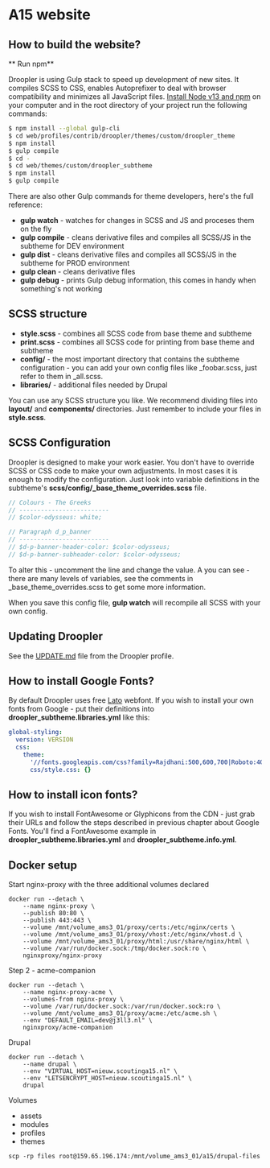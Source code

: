 # A15 website #


## How to build the website? ##

** Run npm**

Droopler is using Gulp stack to speed up development of new sites. It compiles SCSS to CSS, enables Autoprefixer to deal with browser compatibility and minimizes all JavaScript files. [Install Node v13 and npm](https://nodejs.org/en/download/) on your computer and in the root directory of your project run the following commands:

```sh
$ npm install --global gulp-cli
$ cd web/profiles/contrib/droopler/themes/custom/droopler_theme
$ npm install
$ gulp compile
$ cd -
$ cd web/themes/custom/droopler_subtheme
$ npm install
$ gulp compile
```

There are also other Gulp commands for theme developers, here's the full reference:

 - **gulp watch** - watches for changes in SCSS and JS and proceses them on the fly
 - **gulp compile** - cleans derivative files and compiles all SCSS/JS in the subtheme for DEV environment
 - **gulp dist** - cleans derivative files and compiles all SCSS/JS in the subtheme for PROD environment
 - **gulp clean** - cleans derivative files
 - **gulp debug** - prints Gulp debug information, this comes in handy when something's not working

## SCSS structure ##

 - **style.scss** - combines all SCSS code from base theme and subtheme
 - **print.scss** - combines all SCSS code for printing from base theme and subtheme
 - **config/** - the most important directory that contains the subtheme configuration - you can add your own config files like _foobar.scss, just refer to them in _all.scss.
 - **libraries/** - additional files needed by Drupal

You can use any SCSS structure you like. We recommend dividing files into **layout/** and **components/** directories. Just remember to include your files in **style.scss**.

## SCSS Configuration ##

Droopler is designed to make your work easier. You don't have to override SCSS or CSS code to make your own adjustments. In most cases it is enough to modify the configuration. Just look into variable definitions in the subtheme's **scss/config/_base_theme_overrides.scss** file.

```scss
// Colours - The Greeks
// -------------------------
// $color-odysseus: white;

// Paragraph d_p_banner
// -------------------------
// $d-p-banner-header-color: $color-odysseus;
// $d-p-banner-subheader-color: $color-odysseus;
```

To alter this - uncomment the line and change the value. A you can see - there are many levels of variables, see the comments in _base_theme_overrides.scss to get some more information.

When you save this config file, **gulp watch** will recompile all SCSS with your own config.

## Updating Droopler ##

See the [UPDATE.md](https://github.com/droptica/droopler/blob/master/UPDATE.md) file from the Droopler profile.

## How to install Google Fonts? ##

By default Droopler uses free [Lato](http://www.latofonts.com/) webfont. If you wish to install your own fonts from Google - put their definitions into **droopler_subtheme.libraries.yml** like this:

```yaml
global-styling:
  version: VERSION
  css:
    theme:
      '//fonts.googleapis.com/css?family=Rajdhani:500,600,700|Roboto:400,700&subset=latin-ext': { type: external, minified: true }
      css/style.css: {}
```

## How to install icon fonts? ##

If you wish to install FontAwesome or Glyphicons from the CDN - just grab their URLs and follow the steps described in previous chapter about Google Fonts. You'll find a FontAwesome example in **droopler_subtheme.libraries.yml** and **droopler_subtheme.info.yml**.

## Docker setup ##

Start nginx-proxy with the three additional volumes declared

```shell
docker run --detach \
    --name nginx-proxy \
    --publish 80:80 \
    --publish 443:443 \
    --volume /mnt/volume_ams3_01/proxy/certs:/etc/nginx/certs \
    --volume /mnt/volume_ams3_01/proxy/vhost:/etc/nginx/vhost.d \
    --volume /mnt/volume_ams3_01/proxy/html:/usr/share/nginx/html \
    --volume /var/run/docker.sock:/tmp/docker.sock:ro \
    nginxproxy/nginx-proxy
```

Step 2 - acme-companion
```shell
docker run --detach \
    --name nginx-proxy-acme \
    --volumes-from nginx-proxy \
    --volume /var/run/docker.sock:/var/run/docker.sock:ro \
    --volume /mnt/volume_ams3_01/proxy/acme:/etc/acme.sh \
    --env "DEFAULT_EMAIL=dev@j3ll3.nl" \
    nginxproxy/acme-companion
```

Drupal
```shell
docker run --detach \
    --name drupal \
    --env "VIRTUAL_HOST=nieuw.scoutinga15.nl" \
    --env "LETSENCRYPT_HOST=nieuw.scoutinga15.nl" \
    drupal
```

Volumes
- assets
- modules
- profiles
- themes

`scp -rp files root@159.65.196.174:/mnt/volume_ams3_01/a15/drupal-files `
